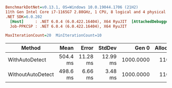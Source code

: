 ``` ini

BenchmarkDotNet=v0.13.1, OS=Windows 10.0.19044.1706 (21H2)
11th Gen Intel Core i7-1165G7 2.80GHz, 1 CPU, 8 logical and 4 physical cores
.NET SDK=6.0.202
  [Host]     : .NET 6.0.4 (6.0.422.16404), X64 RyuJIT  [AttachedDebugger]
  Job-PPKCSP : .NET 6.0.4 (6.0.422.16404), X64 RyuJIT

MaxIterationCount=20  MinIterationCount=10  

```
|            Method |     Mean |    Error |   StdDev |     Gen 0 | Allocated |
|------------------ |---------:|---------:|---------:|----------:|----------:|
|    WithAutoDetect | 504.4 ms | 11.28 ms | 12.99 ms | 1000.0000 |    110 MB |
| WithoutAutoDetect | 498.6 ms |  6.66 ms |  3.48 ms | 1000.0000 |    110 MB |
